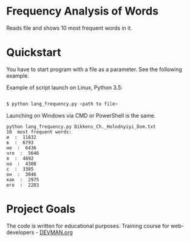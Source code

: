# Frequency Analysis of Words

Reads file and shows 10 most frequent words in it.

# Quickstart

You have to start program with a file as a parameter. See the following example.

Example of script launch on Linux, Python 3.5:

```bash

$ python lang_frequency.py <path to file>

```
Launching on Windows via CMD or PowerShell is the same. 

```Example:
python lang_frequency.py Dikkens_Ch._Holodnyiyi_Dom.txt
10  most frequent words: 
и  :  11832
в  :  6793
не  :  6436
что  :  5646
я  :  4892
на  :  4308
с  :  3385
он  :  3046
как  :  2975
его  :  2283
```

# Project Goals

The code is written for educational purposes. Training course for web-developers - [DEVMAN.org](https://devman.org)

